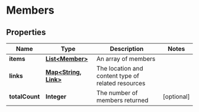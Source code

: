 

# Members


## Properties

| Name | Type | Description | Notes |
|------------ | ------------- | ------------- | -------------|
|**items** | [**List&lt;Member&gt;**](Member.md) | An array of members |  |
|**links** | [**Map&lt;String, Link&gt;**](Link.md) | The location and content type of related resources |  |
|**totalCount** | **Integer** | The number of members returned |  [optional] |




